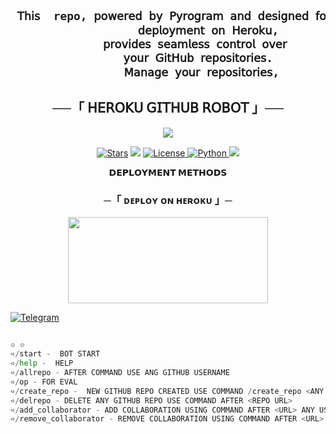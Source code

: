 <h2 align="center">
    
   ``` python

    𝖳𝗁𝗂𝗌  repo, 𝗉𝗈𝗐𝖾𝗋𝖾𝖽 𝖻𝗒 𝖯𝗒𝗋𝗈𝗀𝗋𝖺𝗆 𝖺𝗇𝖽 𝖽𝖾𝗌𝗂𝗀𝗇𝖾𝖽 𝖿𝗈𝗋
               𝖽𝖾𝗉𝗅𝗈𝗒𝗆𝖾𝗇𝗍 𝗈𝗇 𝖧𝖾𝗋𝗈𝗄𝗎,
           𝗉𝗋𝗈𝗏𝗂𝖽𝖾𝗌 𝗌𝖾𝖺𝗆𝗅𝖾𝗌𝗌 𝖼𝗈𝗇𝗍𝗋𝗈𝗅 𝗈𝗏𝖾𝗋
            𝗒𝗈𝗎𝗋 𝖦𝗂𝗍𝖧𝗎𝖻 𝗋𝖾𝗉𝗈𝗌𝗂𝗍𝗈𝗋𝗂𝖾𝗌.
             𝖬𝖺𝗇𝖺𝗀𝖾 𝗒𝗈𝗎𝗋 𝗋𝖾𝗉𝗈𝗌𝗂𝗍𝗈𝗋𝗂𝖾𝗌,


   ```

</h2>



<h2 align="center">
    ──「 𝖧𝖤𝖱𝖮𝖪𝖴 𝖦𝖨𝖳𝖧𝖴𝖡 𝖱𝖮𝖡𝖮𝖳 」──
</h2>


<p align="center">
  <img src="https://graph.org/file/99513b1e1e1606008bd7b.jpg">
</p>

<p align="center">
<a href="https://github.com/DAXXTEAM/daxxop/stargazers"><img src="https://img.shields.io/github/stars/DAXXTEAM/daxxop?color=black&logo=github&logoColor=black&style=for-the-badge" alt="Stars" /></a>
<a href="https://github.com/DAXXTEAM/daxxop/network/members"> <img src="https://img.shields.io/github/forks/DAXXTEAM/daxxop?color=black&logo=github&logoColor=black&style=for-the-badge" /></a>
<a href="https://github.com/DAXXTEAM/daxxop/blob/master/LICENSE"> <img src="https://img.shields.io/badge/License-MIT-blueviolet?style=for-the-badge" alt="License" /> </a>
<a href="https://www.python.org/"> <img src="https://img.shields.io/badge/Written%20in-Python-orange?style=for-the-badge&logo=python" alt="Python" /> </a>
<a href="https://github.com/DAXXTEAM/daxxop/commits/DAXXTEAM"> <img src="https://img.shields.io/github/last-commit/DAXXTEAM/daxxop?color=blue&logo=github&logoColor=green&style=for-the-badge" /></a>
</p>





<p align="center">
<b>𝗗𝗘𝗣𝗟𝗢𝗬𝗠𝗘𝗡𝗧 𝗠𝗘𝗧𝗛𝗢𝗗𝗦</b>
</p>

<h3 align="center">
    ─「 ᴅᴇᴩʟᴏʏ ᴏɴ ʜᴇʀᴏᴋᴜ 」─
</h3>

<p align="center"><a href="https://dashboard.heroku.com/new?template=https://github.com/DAXXTEAM/daxxop"> <img src="https://img.shields.io/badge/𝖡𝖧𝖮𝖲𝖣𝖨 𝖪 𝖪𝖱𝖫𝖮 𝖣𝖤𝖯𝖫𝖮𝖸-black?style=for-the-badge&logo=heroku" width="320" height="138.45"/></a></p>





[![Telegram](https://upload.wikimedia.org/wikipedia/commons/thumb/8/82/Telegram_logo.svg/100px-Telegram_logo.svg.png)](https://t.me/iam_daxx)

``` python

๏ ๏
➪/start -  BOT START 
➪/help -  HELP 
➪/allrepo - AFTER COMMAND USE ANG GITHUB USERNAME
➪/op - FOR EVAL 
➪/create_repo -  NEW GITHUB REPO CREATED USE COMMAND /create_repo <ANY NAME>
➪/delrepo - DELETE ANY GITHUB REPO USE COMMAND AFTER <REPO URL>
➪/add_collaborator - ADD COLLABORATION USING COMMAND AFTER <URL> ANY USERNAME FOR COLLABORATION 
➪/remove_collaborator - REMOVE COLLABORATION USING COMMAND AFTER <URL> ANY USERNAME FOR COLLABORATION 

